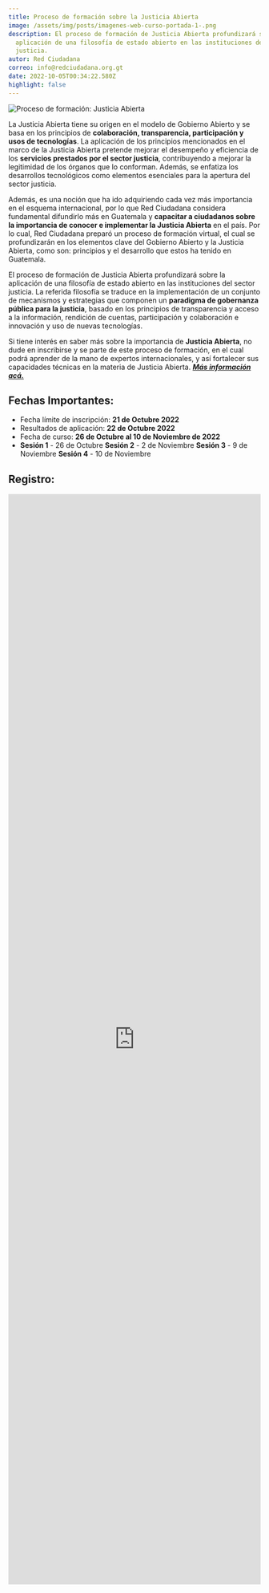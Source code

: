 ```yaml
---
title: Proceso de formación sobre la Justicia Abierta
image: /assets/img/posts/imagenes-web-curso-portada-1-.png
description: El proceso de formación de Justicia Abierta profundizará sobre la
  aplicación de una filosofía de estado abierto en las instituciones del sector
  justicia.
autor: Red Ciudadana
correo: info@redciudadana.org.gt
date: 2022-10-05T00:34:22.580Z
highlight: false
---
```

![Proceso de formación: Justicia Abierta](/assets/img/posts/01_formación-justicia-abierta_post-.png "Proceso de formación: Justicia Abierta")

La Justicia Abierta tiene su origen en el modelo de Gobierno Abierto y se basa en los principios de **colaboración, transparencia, participación y usos de tecnologías**. La aplicación de los principios mencionados en el marco de la Justicia Abierta pretende mejorar el desempeño y eficiencia de los **servicios prestados por el sector justicia**, contribuyendo a mejorar la legitimidad de los órganos que lo conforman. Además, se enfatiza los desarrollos tecnológicos como elementos esenciales para la apertura del sector justicia. 

Además, es una noción que ha ido adquiriendo cada vez más importancia en el esquema internacional, por lo que Red Ciudadana considera fundamental difundirlo más en Guatemala y **capacitar a ciudadanos sobre la importancia de conocer e implementar la Justicia Abierta** en el país. Por lo cual, Red Ciudadana preparó un proceso de formación virtual, el cual se profundizarán en los elementos clave del Gobierno Abierto y la Justicia Abierta, como son: principios y el desarrollo que estos ha tenido en Guatemala. 

El proceso de formación de Justicia Abierta profundizará sobre la aplicación de una filosofía de estado abierto en las instituciones del sector justicia. La referida filosofía se traduce en la implementación de un conjunto de mecanismos y estrategias que componen un **paradigma de gobernanza pública para la justicia**, basado en los principios de transparencia y acceso a la información, rendición de cuentas, participación y colaboración e innovación y uso de nuevas tecnologías.

Si tiene interés en saber más sobre la importancia de **Justicia Abierta**, no dude en inscribirse y se parte de este proceso de formación, en el cual podrá aprender de la mano de expertos internacionales, y así fortalecer sus capacidades técnicas en la materia de Justicia Abierta. ***[Más información acá.](https://publicaciones.redciudadana.org/2022/Cursos/BriefJusticiaAbierta.pdf)***

## Fechas Importantes:

* Fecha límite de inscripción: **21 de Octubre 2022**
* Resultados de aplicación: **22 de Octubre 2022**
* Fecha de curso: **26 de Octubre al 10 de Noviembre de 2022**
* **Sesión 1** - 26 de Octubre
  **Sesión 2** - 2 de Noviembre
  **Sesión 3** - 9 de Noviembre
  **Sesión 4** - 10 de Noviembre



## R﻿egistro:

<iframe src="https://docs.google.com/forms/d/e/1FAIpQLSeOWCHC1zK3KK8wQaYAw0sFfT5JtTu9Dsa1UPzoJqeRv_tflg/viewform?embedded=true" width="100%" height="2174" frameborder="0" marginheight="0" marginwidth="0">Cargando…</iframe>